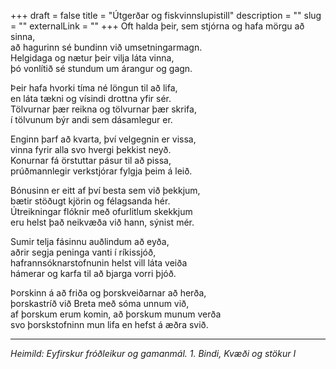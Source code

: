 +++
draft = false
title = "Útgerðar og fiskvinnslupistill"
description = ""
slug = ""
externalLink = ""
+++
Oft halda þeir, sem stjórna og hafa mörgu að sinna,  
að hagurinn sé bundinn við umsetningarmagn.  
Helgidaga og nætur þeir vilja láta vinna,  
þó vonlítið sé stundum um árangur og gagn.  

Þeir hafa hvorki tíma né löngun  til að lifa,  
en láta tækni og vísindi drottna yfir sér.  
Tölvurnar þær reikna og tölvurnar þær skrifa,  
í tölvunum býr andi sem dásamlegur er.  

Enginn þarf að kvarta, því velgegnin er vissa,  
vinna fyrir alla svo hvergi þekkist neyð.  
Konurnar fá örstuttar pásur til að pissa,  
prúðmannlegir verkstjórar fylgja þeim á leið.  

Bónusinn er eitt af því besta sem við þekkjum,  
bætir stöðugt kjörin og félagsanda hér.  
Útreikningar flóknir með ofurlitlum skekkjum  
eru helst það neikvæða við hann, sýnist mér.  

Sumir telja fásinnu auðlindum að eyða,  
aðrir segja peninga vanti í ríkissjóð,  
hafrannsóknarstofnunin helst vill láta veiða  
hámerar og karfa til að bjarga vorri þjóð.  

Þorskinn á að friða og þorskveiðarnar að herða,  
þorskastríð við Breta með sóma unnum við,  
af þorskum erum komin, að þorskum munum verða  
svo þorskstofninn mun lifa en hefst á æðra svið.

- - - -

_Heimild: Eyfirskur fróðleikur og gamanmál. 1. Bindi, Kvæði og stökur I_
